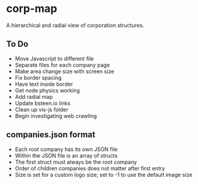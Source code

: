 # corp-map
A hierarchical and radial view of corporation structures.

## To Do
* Move Javascript to different file
* Separate files for each company page
* Make area change size with screen size
* Fix border spacing
* Have text inside border
* Get node physics working
* Add radial map
* Update bsteen.io links
* Clean up vis-js folder
* Begin investigating web crawling

## companies.json format
* Each root company has its own JSON file
* Within the JSON file is an array of structs
* The first struct must always be the root company
* Order of children companies does not matter after first entry
* Size is set for a custom logo size; set to -1 to use the default image size
